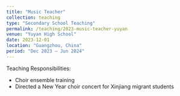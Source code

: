 ```yaml
---
title: "Music Teacher"
collection: teaching
type: "Secondary School Teaching"
permalink: /teaching/2023-music-teacher-yuyan
venue: "Yuyan High School"
date: 2023-12-01
location: "Guangzhou, China"
period: "Dec 2023 – Jun 2024"
---
```


Teaching Responsibilities:
- Choir ensemble training
- Directed a New Year choir concert for Xinjiang migrant students

